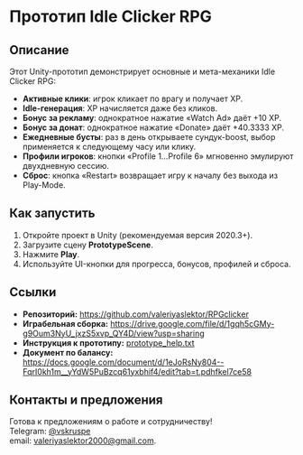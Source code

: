 # Прототип Idle Clicker RPG

## Описание
Этот Unity-прототип демонстрирует основные и мета-механики Idle Clicker RPG:
- **Активные клики**: игрок кликает по врагу и получает XP.
- **Idle-генерация**: XP начисляется даже без кликов.
- **Бонус за рекламу**: однократное нажатие «Watch Ad» даёт +10 XP.
- **Бонус за донат**: однократное нажатие «Donate» даёт +40.3333 XP.
- **Ежедневные бусты**: раз в день открываете сундук-boost, выбор применяется к следующему часу или клику.
- **Профили игроков**: кнопки «Profile 1…Profile 6» мгновенно эмулируют двухдневную сессию.
- **Сброс**: кнопка «Restart» возвращает игру к началу без выхода из Play-Mode.

## Как запустить
1. Откройте проект в Unity (рекомендуемая версия 2020.3+).  
2. Загрузите сцену **PrototypeScene**.  
3. Нажмите **Play**.  
4. Используйте UI-кнопки для прогресса, бонусов, профилей и сброса.

## Ссылки
- **Репозиторий:** https://github.com/valeriyaslektor/RPGclicker  
- **Играбельная сборка:** https://drive.google.com/file/d/1gqh5cGMy-g9Oum3NyU_jxzS5xvp_QY4D/view?usp=sharing
- **Инструкция к прототипу:** [prototype_help.txt](./prototype_help.txt) 
- **Документ по балансу:** https://docs.google.com/document/d/1eJoRsNy804--FqrI0kh1m__yYdW5PuBzcq61yxbhif4/edit?tab=t.pdhfkel7ce58 


## Контакты и предложения
Готова к предложениям о работе и сотрудничеству!  
Telegram: [@vskruspe](https://t.me/vskruspe)  
email: [valeriyaslektor2000@gmail.com](mailto:valeriyaslektor2000@gmail.com).
